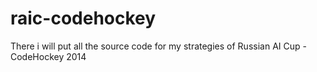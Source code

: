 # raic-codehockey
There i will put all the source code for my strategies of Russian AI Cup - CodeHockey 2014
